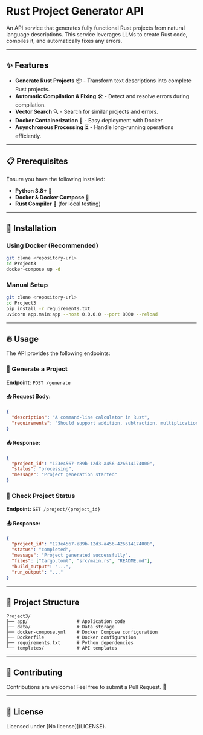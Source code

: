 # Rust Project Generator API

An API service that generates fully functional Rust projects from natural language descriptions. This service leverages LLMs to create Rust code, compiles it, and automatically fixes any errors.

---

## ✨ Features
- **Generate Rust Projects** 📦 - Transform text descriptions into complete Rust projects.
- **Automatic Compilation & Fixing** 🛠 - Detect and resolve errors during compilation.
- **Vector Search** 🔍 - Search for similar projects and errors.
- **Docker Containerization** 🐳 - Easy deployment with Docker.
- **Asynchronous Processing** ⏳ - Handle long-running operations efficiently.

---

## 📋 Prerequisites
Ensure you have the following installed:
- **Python 3.8+** 🐍
- **Docker & Docker Compose** 🐳
- **Rust Compiler** 🦀 (for local testing)

---

## 🚀 Installation

### Using Docker (Recommended)
```bash
git clone <repository-url>
cd Project3
docker-compose up -d
```

### Manual Setup
```bash
git clone <repository-url>
cd Project3
pip install -r requirements.txt
uvicorn app.main:app --host 0.0.0.0 --port 8000 --reload
```

---

## 🔥 Usage
The API provides the following endpoints:

### 🎯 Generate a Project
**Endpoint:** `POST /generate`

#### 📥 Request Body:
```json
{
  "description": "A command-line calculator in Rust",
  "requirements": "Should support addition, subtraction, multiplication, and division"
}
```

#### 📤 Response:
```json
{
  "project_id": "123e4567-e89b-12d3-a456-426614174000",
  "status": "processing",
  "message": "Project generation started"
}
```

### 📌 Check Project Status
**Endpoint:** `GET /project/{project_id}`

#### 📤 Response:
```json
{
  "project_id": "123e4567-e89b-12d3-a456-426614174000",
  "status": "completed",
  "message": "Project generated successfully",
  "files": ["Cargo.toml", "src/main.rs", "README.md"],
  "build_output": "...",
  "run_output": "..."
}
```

---

## 📂 Project Structure
```
Project3/
├── app/                  # Application code
├── data/                 # Data storage
├── docker-compose.yml    # Docker Compose configuration
├── Dockerfile            # Docker configuration
├── requirements.txt      # Python dependencies
└── templates/            # API templates
```

---

## 🤝 Contributing
Contributions are welcome! Feel free to submit a Pull Request. 🚀

---

## 📜 License
Licensed under [No license]](LICENSE).
